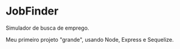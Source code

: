 # JobFinder
 Simulador de busca de emprego.


Meu primeiro projeto "grande", usando Node, Express e Sequelize.
